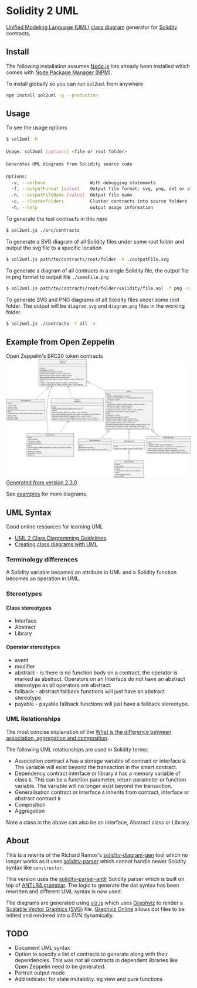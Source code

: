# Solidity 2 UML
[Unified Modeling Language (UML)](https://en.wikipedia.org/wiki/Unified_Modeling_Language) [class diagram](https://en.wikipedia.org/wiki/Class_diagram) generator for [Solidity](https://solidity.readthedocs.io/) contracts.

## Install

The following installation assumes [Node.js](https://nodejs.org/en/download/) has already been installed which comes with [Node Package Manager (NPM)](https://www.npmjs.com/).

To install globally so you can run `sol2uml` from anywhere
```bash
npm install sol2uml -g --production
```

## Usage

To see the usage options
```Bash
$ sol2uml -h

Usage: sol2uml [options] <file or root folder>

Generates UML diagrams from Solidity source code

Options:
  -v, --verbose                 With debugging statements
  -f, --outputFormat [value]    Output file format: svg, png, dot or all (default: "svg")
  -n, --outputFileName [value]  Output file name
  -c, --clusterFolders          Cluster contracts into source folders
  -h, --help                    output usage information
```

To generate the test contracts in this repo
```Bash
$ sol2uml.js ./src/contracts
```

To generate a SVG diagram of all Solidity files under some root folder and output the svg file to a specific location
```Bash
$ sol2uml.js path/to/contracts/root/folder -n ./outputFile.svg
```

To generate a diagram of all contracts in a single Solidity file, the output file in png format to output file `./someFile.png`
```Bash
$ sol2uml.js path/to/contracts/root/folder/solidity/file.sol -f png -n ./someFile.png
```

To generate SVG and PNG diagrams of all Solidity files under some root folder.  The output will be `diagram.svg` and `diagram.png` files in the working folder.
```Bash
$ sol2uml.js ./contracts -f all -v
```

## Example from Open Zeppelin

Open Zeppelin's ERC20 token contracts
![Open Zeppelin ERC20](./examples/OpenZeppelinERC20.svg)
[Generated from version 2.3.0](https://github.com/OpenZeppelin/openzeppelin-solidity/tree/v2.3.0/contracts/token/ERC20)

See [examples](./examples/README.md) for more diagrams.

## UML Syntax

Good online resources for learning UML
* [UML 2 Class Diagramming Guidelines](http://www.agilemodeling.com/style/classDiagram.htm)
* [Creating class diagrams with UML](https://www.ionos.com/digitalguide/websites/web-development/class-diagrams-with-uml/)

### Terminology differences

A Solidity variable becomes an attribute in UML and a Solidity function becomes an operation in UML.

### Stereotypes

#### Class stereotypes

* Interface
* Abstract
* Library

#### Operator stereotypes

* event
* modifier
* abstract - is there is no function body on a contract, the operator is marked as abstract. Operators on an Interface do not have an abstract stereotype as all operators are abstract.
* fallback - abstract fallback functions will just have an abstract stereotype.
* payable - payable fallback functions will just have a fallback stereotype.

### UML Relationships

The most concise explanation of the [What is the difference between association, aggregation and composition](https://stackoverflow.com/questions/885937/what-is-the-difference-between-association-aggregation-and-composition/34069760#34069760).

The following UML relationships are used in Solidity terms:
* Association contract `A` has a storage variable of contract or interface `B`. The variable will exist beyond the transaction in the smart contract.
* Dependency contract interface or library `A` has a memory variable of class `B`. This can be a function parameter, return parameter or function variable. The variable will no longer exist beyond the transaction.
* Generalisation contract or interface `A` inherits from contract, interface or abstract contract `B`
* Composition 
* Aggregation

Note a class in the above can also be an Interface, Abstract class or Library.

## About

This is a rewrite of the Richard Ramos's [solidity-diagram-gen](https://github.com/richard-ramos/solidity-diagram-gen) tool which no longer works as it uses [solidity-parser](https://www.npmjs.com/package/solidity-parser/v/0.4.0) which cannot handle newer Solidity syntax like `constructor`.

This version uses the [solidity-parser-antlr](https://github.com/federicobond/solidity-parser-antlr) Solidity parser which is built on top of [ANTLR4 grammar](https://github.com/solidityj/solidity-antlr4). The logic to generate the dot syntax has been rewritten and different UML syntax is now used.

The diagrams are generated using [viz.js](https://github.com/mdaines/viz.js/) which uses [Graphviz](http://www.graphviz.org/) to render a [Scalable Vector Graphics (SVG)](https://en.wikipedia.org/wiki/Scalable_Vector_Graphics) file. [Graphviz Online](https://dreampuf.github.io/GraphvizOnline/) allows dot files to be edited and rendered into a SVN dynamically.

## TODO

* Document UML syntax
* Option to specify a list of contracts to generate along with their dependencies. This was not all contracts in dependent libraries like Open Zeppelin need to be generated.
* Portrait output mode
* Add indicator for state mutability. eg view and pure functions

